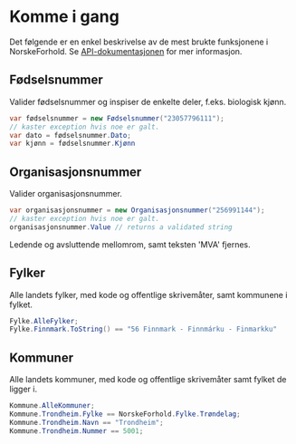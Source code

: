 # Komme i gang

Det følgende er en enkel beskrivelse av de mest brukte funksjonene i NorskeForhold. Se [API-dokumentasjonen](/api/Kodefabrikken.NorskeForhold.html) for mer informasjon.


## Fødselsnummer
Valider fødselsnummer og inspiser de enkelte deler, f.eks. biologisk kjønn.
``` C#
var fødselsnummer = new Fødselsnummer("23057796111");
// kaster exception hvis noe er galt.
var dato = fødselsnummer.Dato;
var kjønn = fødselsnummer.Kjønn
```

## Organisasjonsnummer
Valider organisasjonsnummer.
``` C#
var organisasjonsnummer = new Organisasjonsnummer("256991144");
// kaster exception hvis noe er galt.
organisasjonsnummer.Value // returns a validated string
```
Ledende og avsluttende mellomrom, samt teksten 'MVA' fjernes.

## Fylker
Alle landets fylker, med kode og offentlige skrivemåter, samt kommunene i fylket.
``` C#
Fylke.AlleFylker;
Fylke.Finnmark.ToString() == "56 Finnmark - Finnmárku - Finmarkku"
```

## Kommuner
Alle landets kommuner, med kode og offentlige skrivemåter samt fylket de ligger i.
``` C#
Kommune.AlleKommuner;
Kommune.Trondheim.Fylke == NorskeForhold.Fylke.Trøndelag;
Kommune.Trondheim.Navn == "Trondheim";
Kommune.Trondheim.Nummer == 5001;
```